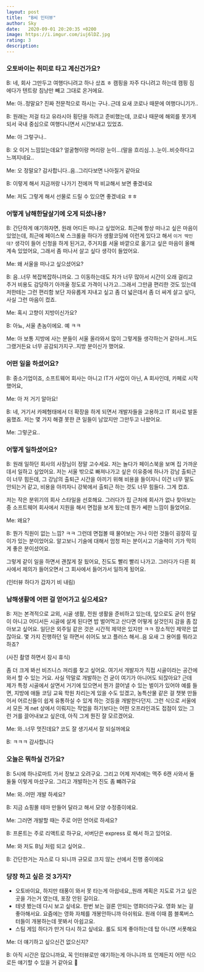 ```yaml
---
layout: post
title:  "B씨 인터뷰"
author: Sky
date:   2020-09-01 20:20:35 +0200
image: https://i.imgur.com/iuj6lDZ.jpg
rating: 3
description: 
---
```

### 오토바이는 취미로 타고 계신건가요?

B: 네, 회사 그만두고 여행다니려고 하나 샀죠 ㅎ 캠핑을 자주 다니려고 하는데 캠핑 짐에다가 텐트랑 침낭만 빼고 그대로 온거에요.

Me: 아..정말요? 진짜 전문적으로 하시는 구나..근데 요새 코로나 때문에 여행다니기가..

B: 원래는 저걸 타고 유라시아 횡단을 하려고 준비했는데, 코로나 때문에 해외를 못가게 되서 국내 중심으로 여행다니면서 시간보내고 있었죠.

Me: 아 그렇구나..

B: 오 이거 느낌있는데요? 얼굴형이랑 머리랑 눈이...(말을 흐리심..)..눈이..비슷하다고 느껴지네요..

Me: 오 정말요? 감사합니다..음..그리다보면 나아질거 같아요

B: 이렇게 해서 지금꺼랑 나가기 전에꺼 딱 비교해서 보면 좋겠네요

Me: 저도 그렇게 해서 선물로 드릴 수 있으면 좋겠네요 ㅎㅎ

### 어떻게 남해한달살기에 오게 되셨나용?

B: 간단하게 얘기하자면, 원래 어디든 떠나고 싶었어요. 최근에 항상 떠나고 싶은 마음이 있었는데, 최근에 페이스북 스크롤을 하다가 생활코딩에 이런게 있다고 해서 `이거 딱인데?` 생각이 들어 신청을 하게 된거고, 주거지를 서울 바깥으로 옮기고 싶은 마음이 올해 계속 있었어요, 그래서 좀 떠나서 살고 싶다 생각이 들었어요.

Me: 왜 서울을 떠나고 싶으셨어요?

B: 음..너무 복잡복잡하니까요. 그 이동하는데도 차가 너무 많아서 시간이 오래 걸리고 주거 비용도 감당하기 아까울 정도로 가격이 나가고..그래서 그만큼 편리한 것도 있는데 저한테는 그런 편리함 보단  자유롭게 지내고 싶고 좀 더 넓은데서 좀 더 싸게 살고 싶다, 사실 그런 마음이 컸죠.

Me: 혹시 고향이 지방이신가요?

B: 아뇨, 서울 촌놈이에요. 예 ㅋㅋ

Me: 아 보통 지방에 사는 분들이 서울 올라와서 많이 그렇게들 생각하는거 같아서..저도 그랬거든요 너무 공감되가지구..지방 분이신가 했어요.

### 어떤 일을 하셨어요?

B: 중소기업이죠, 소프트웨어 회사는 아니고 IT가 사업이 아닌, A 회사인데, 카페로 시작했어요,

Me: 아 저 거기 알아요!

B: 네, 거기서 카페형태에서 더 확장을 하게 되면서 개발자들을 고용하고 IT 회사로 발돋움했죠. 저는 몇 가지 해결 못한 큰 일들이 남았지만 그만두고 나왔어요.

Me: 그렇군요..

### 어떻게 일하셨어요?

B: 원래 일하던 회사의 사장님이 정말 고수세요. 저는 놀다가 페이스북을 보며 집 가까운데서 일하고 싶었어요. 저는 서울 밖으로 빠져나가고 싶은 이유중에 하나가 강남 출퇴근이 너무 힘든데, 그 강남의 출퇴근 시간을 아끼기 위해 비용을 들이자니 이건 너무 말도 안되는거 같고, 비용을 아끼자니 강북에서 출퇴근 하는 것도 너무 힘들다. 그게 컸죠.

저는 작은 분위기의 회사 스타일을 선호해요.  그러다가 집 근처에 회사가 없나 찾아보는 중 소프트웨어 회사에서 지원을 해서 면접을 보게 됬는데 뭔가 쎄한 느낌이 들었어요.

Me: 왜요?

B: 뭔가 직원이 없는 느낌? ㅋㅋ 그런데 면접볼 때 물어보는 거나 이런 것들이 굉장히 깊이가 있는 분이었어요. 알고보니 기술에 대해서 엄청 파는 분이시고 기술력이 기가 막히게 좋은 분이셨어요.

그렇게 같이 일을 하면서 괜찮게 잘 됬어요, 진도도 빨리 빨리 나가고. 그러다가 다른 회사에서 제의가 들어오면서 그 회사에서 들어가서 일하게 됬어요.

(인터뷰 하다가 갑자기 비 내림)

### 남해생활에 어떤 걸 얻어가고 싶으세요?

B: 저는 본격적으로 교외, 시골 생활, 전원 생활을 준비하고 있는데, 앞으로도 굳이 한달이 아니고 어디서든 시골에 살게 된다면 밥 벌어먹고 산다면 어떻게 살것인지 감을 좀 잡아보고 싶어요. 일단은 외주일 같은 것은 시간적 제약은 있지만 ㅋㅋ 장소적인 제약은 없잖아요. 몇 가지 진행하던 일 하면서 쉬어도 보고 플러스 해서..음 요새 그 용어를 뭐라고 하죠?

(사진 촬영 하면서 잠시 휴식)

좀 더 크게 봐선 비즈니스 꺼리를 찾고 싶어요. 여기서 개발자가 직접 시골이라는 공간에 와서 할 수 있는 거요. 사실 막말로 개발하는 건 굳이 여기가 아니어도 되잖아요? 근데 제가 특정 시골에서 살면서 거기에 있으면서 뭔가 끌어낼 수 있는 벌이가 있어야 예를 들면, 지방에 애들 코딩 교육 학원 차리는게 있을 수도 있겠고, 농특산물 같은 걸 챗봇 만들어서 어르신들이 쉽게 유통하실 수 있게 하는 것등을 개발한다던지. 그런 식으로 서울에서 모든 게 net 상에서 이뤄지는 작업을 하기보다는 어떤 오프라인과도 접점이 있는 그런 거를 끌어내보고 싶은데, 아직 그게 뭔진 잘 모르겠어요.

Me: 와..너무 멋진데요? 코도 잘 생기셔서 잘 되실꺼에요

B: ㅋㅋㅋ 감사합니다

### 오늘은 뭐하실 건가요?

B: 5시에 하나로마트 가서 장보고 오려구요. 그리고 어제 저녁에는 맥주 6캔 사와서 둘둘둘 이렇게 마셨구요.  그리고 개발하는거 진도 좀 뺴려구요

Me: 와..어떤 개발 하세요?

B: 지금 쇼핑몰 테마 만들어 달라고 해서 모양 수정중이에요. 

Me: 그러면 개발할 때는 주로 어떤 언어로 하세요?

B: 프론트는 주로 리액트로 하구요, 서버단은 express 로 해서 하고 있어요.

Me: 와 저도 B님 처럼 되고 싶어요..

B: 간단한거는 자스로 다 되니까 규모로 크지 않는 선에서 진행 중이에요

### 당장 하고 싶은 것 3가지?

- 오토바이요, 하지만 태풍이 와서 못 타는게 아쉽네요,,원래 계획은 지도로 가고 싶은 곳을 가는거 였는데, 포장 안된 길이요.
- 테넷 봤는데 다시 보고 싶네요. 한번 보는 걸론 안되는 영화더라구요. 영화 보는 걸 좋아해서요. 요즘에는 영화 자체를 개봉안하니까 아쉬워요. 원래 이때 쯤 블록버스터들이 개봉하는데 못봐서 아쉽고요.
- 스팀 게임 하다가 만거 다시 하고 싶네요.  롤도 되게 좋아하는데 탑 아니면 서폿해요

Me: 더 얘기하고 싶으신건 없으신지?

B: 아직 시간은 많으니까요, 꼭 인터뷰로만 얘기하는게 아니니까 또 언제든지 어떤 식으로든 얘기할 수 있을 거 같아요 🙂
